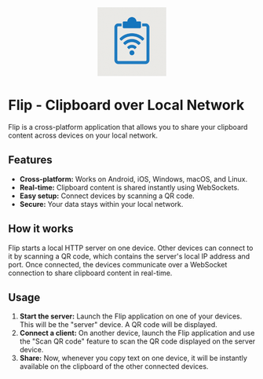<div align="center">
  <img src="assets/logo_256.png" alt="Flip Logo" width="140" height="140">
</div>

# Flip - Clipboard over Local Network

Flip is a cross-platform application that allows you to share your clipboard content across devices on your local network.

## Features

*   **Cross-platform:** Works on Android, iOS, Windows, macOS, and Linux.
*   **Real-time:** Clipboard content is shared instantly using WebSockets.
*   **Easy setup:** Connect devices by scanning a QR code.
*   **Secure:** Your data stays within your local network.

## How it works

Flip starts a local HTTP server on one device. Other devices can connect to it by scanning a QR code, which contains the server's local IP address and port. Once connected, the devices communicate over a WebSocket connection to share clipboard content in real-time.

## Usage

1.  **Start the server:** Launch the Flip application on one of your devices. This will be the "server" device. A QR code will be displayed.
2.  **Connect a client:** On another device, launch the Flip application and use the "Scan QR code" feature to scan the QR code displayed on the server device.
3.  **Share:** Now, whenever you copy text on one device, it will be instantly available on the clipboard of the other connected devices.
